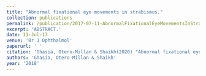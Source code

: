 ```yaml
---
title: "Abnormal fixational eye movements in strabismus."
collection: publications
permalink: /publication/2017-07-11-AbnormalFixationalEyeMovementsInStrabismus_
excerpt: 'ABSTRACT.'
date: 11-Jul-17
venue: 'Br J Ophthalmol'
paperurl: ' '
citation: 'Ghasia, Otero-Millan & Shaikh(2020) "Abnormal fixational eye movements in strabismus." Br J Ophthalmol. 2018 Feb;102(2):253-259. '
authors: 'Ghasia, Otero-Millan & Shaikh'
year: '2018'
---
```


